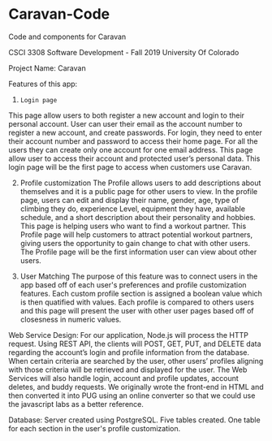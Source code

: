 # Caravan-Code
Code and components for Caravan

CSCI 3308 Software Development - Fall 2019
University Of Colorado 

Project Name: Caravan


Features of this app:
1.     Login page
This page allow users to both register a new account and login to their personal account. 
User can user their email as the account number to register a new account, and create passwords. 
For login, they need to enter their account number and password to access their home page. 
For all the users they can create only one account for one email address. This page allow user to access 
their account and protected user’s personal data. This login page will be the first page to access when 
customers use Caravan.
 
2. 	Profile customization
The Profile allows users to add descriptions about themselves and it is a public page for other users to view. 
In the profile page, users can edit and display their name, gender, age, type of climbing they do, 
experience Level, equipment they have, available schedule, and a short description about their personality and hobbies. 
This page is helping users who want to find a workout partner. This Profile page will help customers to attract 
potential workout partners, giving users the opportunity to gain change to chat with other users. 
The Profile page will be the first information user can view about other users.

3.  User Matching
The purpose of this feature was to connect users in the app based off of each user's preferences and profile customization 
features. Each custom profile section is assigned a boolean value which is then quatified with values. Each profile is compared
to others users and this page will present the user with other user pages based off of closesness in numeric values.


Web Service Design:
For our application, Node.js will process the HTTP request. Using REST API, the clients will POST, GET, PUT, 
and DELETE data regarding the account’s login and profile information from the database. When certain criteria 
are searched by the user, other users’ profiles aligning with those criteria will be retrieved and displayed for 
the user. The Web Services will also handle login, account and profile updates, account deletes, and buddy requests. We 
originally wrote the front-end in HTML and then converted it into PUG using an online converter so that we could use the 
javascript labs as a better reference.


Database:
Server created using PostgreSQL. Five tables created. One table for each section in the user's profile customization.






